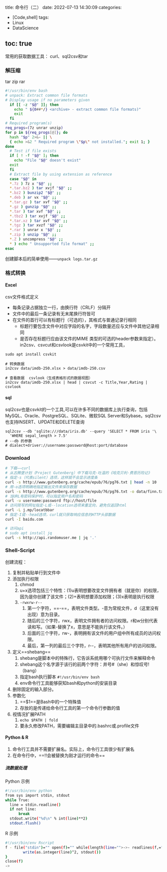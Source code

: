title: 命令行（二）
date: 2022-07-13 14:30:09
categories:
- [Code,shell]
tags:
- Linux
- DataScience

toc: true
---

常用的获取数据工具： curl、sql2csv和tar

### 解压缩
tar
zip
rar
``` sh
#!/usr/bin/env bash
# unpack: Extract common file formats
# Display usage if no parameters given
  if [[ -z "$@" ]]; then
    echo " ${0##*/} <archive> - extract common file formats)"
    exit
  fi
# Required program(s)
req_progs=(7z unrar unzip)
for p in ${req_progs[@]}; do
  hash "$p" 2>&- || \
  { echo >&2 " Required program \"$p\" not installed."; exit 1; }
done
  # Test if file exists
  if [ ! -f "$@" ]; then
    echo "File "$@" doesn't exist"
  exit
  fi
  # Extract file by using extension as reference
  case "$@" in
  *.7z ) 7z x "$@" ;;
  *.tar.bz2 ) tar xvjf "$@" ;;
  *.bz2 ) bunzip2 "$@" ;;
  *.deb ) ar vx "$@" ;;
  *.tar.gz ) tar xvf "$@" ;;
  *.gz ) gunzip "$@" ;;
  *.tar ) tar xvf "$@" ;;
  *.tbz2 ) tar xvjf "$@" ;;
  *.tar.xz ) tar xvf "$@" ;;
  *.tgz ) tar xvzf "$@" ;;
  *.rar ) unrar x "$@" ;;
  *.zip ) unzip "$@" ;;
  *.Z ) uncompress "$@" ;;
  * ) echo " Unsupported file format" ;;
esac
```
创建脚本后的简单使用——`unpack logs.tar.gz`

### 格式转换

#### Excel
csv文件格式定义
- 每条记录占据独立一行，由换行符（CRLF）分隔开
- 文件中的最后一条记录有无末尾换行符皆可
- 在文件的首行可以有标题行（可选的），其格式与普通记录行相同
  - 标题行要包含文件中对应字段的名字，字段数量还应与文件中其他记录相同
  - 是否存在标题行应由该文件的MIME
类型的可选的header参数来指定）。
in2csv、csvcut和csvlook是csvkit中的一个常用工具，
``` shell
sudo apt install csvkit

# 转换数据
in2csv data/imdb-250.xlsx > data/imdb-250.csv

# 查看数据  csvlook（生成表格形式的数据视图）
in2csv data/imdb-250.xlsx | head | csvcut -c Title,Year,Rating | csvlook
```

#### sql
sql2csv也是csvkit的一个工具,可以在许多不同的数据库上执行查询，包括MySQL、Oracle、PostgreSQL、SQLite、微软SQL Server和Sybase。sql2csv也支持INSERT、UPDATE和DELETE查询

``` shell
sql2csv --db 'sqlite:///data/iris.db' --query 'SELECT * FROM iris '\
  'WHERE sepal_length > 7.5'
# --db 的参数
# dialect+driver://username:password@host:port/database
```



### Download
``` sh
# 下载——curl
# 从古腾堡计划（Project Gutenberg）中下载马克·吐温的《哈克贝利·费恩历险记》
# 指定-s（代表silent）选项，这样就不会显示进度条
curl -s http://www.gutenberg.org/cache/epub/76/pg76.txt | head -n 10
# 用-o选项明确地指定输出文件来保存数据
curl -s http://www.gutenberg.org/cache/epub/76/pg76.txt -o data/finn.txt
# 当URL有密码保护时，可以指定用户名和密码
curl -u username:password ftp://host/file
# 访问简写的网址指定-L或--location选项来重定向，避免仅返回html
curl -L j.mp/locatbbar
# 指定-I或--head选项，curl就只获取响应信息的HTTP头部数据
curl -I baidu.com

# 访问api
# sudo apt install jq
curl -s http://api.randomuser.me | jq '.'
```


### Shell-Script
创建流程：
1. 复制并粘贴单行到文件中
2. 添加执行权限
   1. chmod
   2. u+x选项包括三个特性：(1)u表明想要改变文件拥有者（就是你）的权限，因为是你创建了该文件；(2)+表明想要添加权限；(3)x表明是执行权限
   3. `-rwxrw-r--`
      1. 第一个字符，==-==，表明文件类型。-意为常规文件，d（这里没有出现）意为目录。
      2. 随后的三个字符，rwx，表明文件拥有者的访问权限。r和w分别代表读和写。（如果-替换了x，意思是不能执行该文件。）
      3. 后面的三个字符，rw-，表明拥有该文件的用户组中所有成员的访问权限。
      4. 最后，第一列的最后三个字符，r--，表明其他所有用户的访问权限。
3. 定义==shebang==
   1. shebang是脚本中的特殊行，它告诉系统用哪个可执行文件来解释命令
   2. shebang这个名字源于该行的前两个字符：井号#（she）和惊叹号!（bang）
   3. 指定bash执行脚本 `#!/usr/bin/env bash`
   4. env命令行工具能够获知bash和python的安装目录
4. 删除固定的输入部分。
5. 参数化
   1. ==$1==是Bash中的一个特殊值
   2. 存放的是传递给命令行工具的第一个命令行参数的值
6. 视情况扩展PATH
   1. `echo $PATH | fold`
   2. 要永久修改PATH，需要编辑主目录中的.bashrc或.profile文件

#### Python & R 
1. 命令行工具并不需要扩展名。实际上，命令行工具很少有扩展名
1. 在命令行中，==!!会被替换为刚才运行的命令==


##### 流数据处理
Python 示例
``` bash
#!/usr/bin/env python
from sys import stdin, stdout
while True:
  line = stdin.readline()
  if not line:
      break
  stdout.write("%d\n" % int(line)**2)
  stdout.flush()
```

R 示例
``` bash
#!/usr/bin/env Rscript
f - file("stdin")="" open(f)="" while(length(line="">->- readlines(f,="" n="1))"> 0) {
        write(as.integer(line)^2, stdout())
}
close(f)
->
```







































































